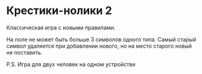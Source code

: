 # Крестики-нолики 2

Классическая игра с новыми правилами.

На поле не может быть больше 3 символов одного типа. Самый старый символ удаляется при добавлении нового, но на место старого новый не поставить. 

P.S. Игра для двух человек на одном устройстве


